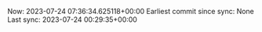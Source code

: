 Now: 2023-07-24 07:36:34.625118+00:00 Earliest commit since sync: None Last sync: 2023-07-24 00:29:35+00:00
